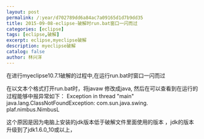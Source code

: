 ```yaml
---
layout: post
permalink: /:year/d702789dd6a84ac7a09165d1d7b9dd35
title: 2015-09-08-eclipse-破解时run.bat窗口一闪而过
categories: [eclipse]
tags: [eclipse,破解]
excerpt: eclipse,myeclipse破解
description: myeclipse破解
catalog: false
author: 林兴洋
---
```


在进行myeclipse10.7.1破解的过程中,在运行run.bat时窗口一闪而过

在以文本个格式打开run.bat时，将javaw 修改成java, 然后在可以查看到在运行的过程能够中报异常如下：
Exception in thread "main" java.lang.ClassNotFoundException: com.sun.java.swing. plaf.nimbus.NimbusL

这个原因是因为电脑上安装的jdk版本低于破解文件里面使用的版本
，jdk的版本升级到了jdk1.6.0_10或以上，
